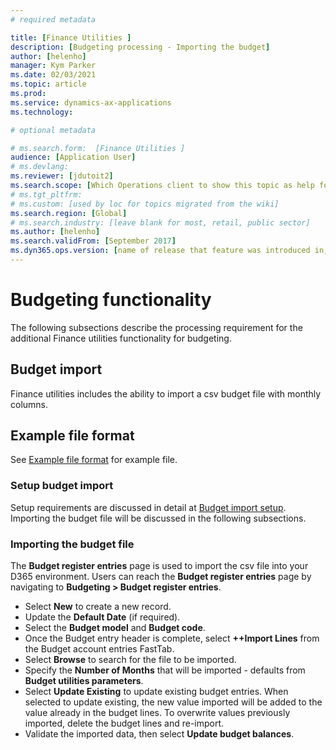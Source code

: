 ```yaml
---
# required metadata

title: [Finance Utilities ]
description: [Budgeting processing - Importing the budget]
author: [helenho]
manager: Kym Parker
ms.date: 02/03/2021
ms.topic: article
ms.prod: 
ms.service: dynamics-ax-applications
ms.technology: 

# optional metadata

# ms.search.form:  [Finance Utilities ]
audience: [Application User]
# ms.devlang: 
ms.reviewer: [jdutoit2]
ms.search.scope: [Which Operations client to show this topic as help for, to be set by content strategist, see list here: https://microsoft.sharepoint.com/teams/DynDoc/_layouts/15/WopiFrame.aspx?sourcedoc={23419e1c-eb64-42e9-aa9b-79875b428718}&action=edit&wd=target%28Core%20Dynamics%20AX%20CP%20requirements%2Eone%7C4CC185C0%2DEFAA%2D42CD%2D94B9%2D8F2A45E7F61A%2FVersions%20list%20for%20docs%20topics%7CC14BE630%2D5151%2D49D6%2D8305%2D554B5084593C%2F%29]
# ms.tgt_pltfrm: 
# ms.custom: [used by loc for topics migrated from the wiki]
ms.search.region: [Global]
# ms.search.industry: [leave blank for most, retail, public sector]
ms.author: [helenho]
ms.search.validFrom: [September 2017]
ms.dyn365.ops.version: [name of release that feature was introduced in, see list here: https://microsoft.sharepoint.com/teams/DynDoc/_layouts/15/WopiFrame.aspx?sourcedoc={23419e1c-eb64-42e9-aa9b-79875b428718}&action=edit&wd=target%28Core%20Dynamics%20AX%20CP%20requirements%2Eone%7C4CC185C0%2DEFAA%2D42CD%2D94B9%2D8F2A45E7F61A%2FVersions%20list%20for%20docs%20topics%7CC14BE630%2D5151%2D49D6%2D8305%2D554B5084593C%2F%29]
---
```


# Budgeting functionality
The following subsections describe the processing requirement for the additional Finance utilities functionality for budgeting.

## Budget import
Finance utilities includes the ability to import a csv budget file with monthly columns.

## Example file format
See [Example file format](Example%20file%20format.md) for example file.

### Setup budget import
Setup requirements are discussed in detail at [Budget import setup](../../Setup/BUDGETING/Budget%20import.md). <br>
Importing the budget file will be discussed in the following subsections.

### Importing the budget file
The **Budget register entries** page is used to import the csv file into your D365 environment. 
Users can reach the **Budget register entries** page by navigating to **Budgeting > Budget register entries**.

-	Select **New** to create a new record.
-	Update the **Default Date** (if required).
-	Select the **Budget model** and **Budget code**.
-	Once the Budget entry header is complete, select **++Import Lines** from the Budget account entries FastTab.
-	Select **Browse** to search for the file to be imported.
-	Specify the **Number of Months** that will be imported - defaults from **Budget utilities parameters**.
-	Select **Update Existing** to update existing budget entries. When selected to update existing, the new value imported will be added to the value already in the budget lines.  To overwrite values previously imported, delete the budget lines and re-import. 
- Validate the imported data, then select **Update budget balances**.
